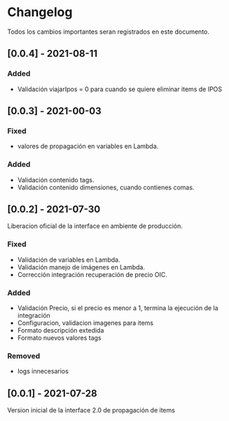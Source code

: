 # Changelog
Todos los cambios importantes seran registrados en este documento.

## [0.0.4] - 2021-08-11
### Added
- Validación viajarIpos = 0 para cuando se quiere eliminar items de IPOS

## [0.0.3] - 2021-00-03

### Fixed
- valores de propagación en variables en Lambda.

### Added
- Validación contenido tags.
- Validación contenido dimensiones, cuando contienes comas.

## [0.0.2] - 2021-07-30
Liberacion oficial de la interface en ambiente de producción.

### Fixed
- Validación de variables en Lambda.
- Validación manejo de imágenes en Lambda.
- Corrección integración recuperación de precio OIC.

### Added
- Validación Precio, si el precio es menor a 1, termina la ejecución de la integración
- Configuracion, validacion imagenes para items
- Formato descripción extedida
- Formato nuevos valores tags

### Removed
- logs innecesarios

## [0.0.1] - 2021-07-28
Version inicial de la interface 2.0 de propagación de items